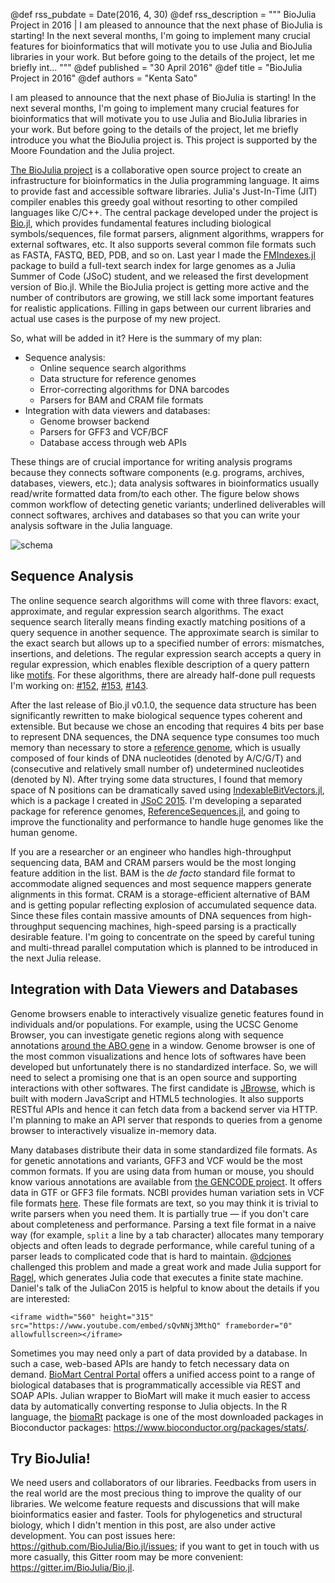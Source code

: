 @def rss_pubdate = Date(2016, 4, 30)
@def rss_description = """ BioJulia Project in 2016 | I am pleased to announce that the next phase of BioJulia is starting! In the next several months, I'm going to implement many crucial features for bioinformatics that will motivate you to use Julia and BioJulia libraries in your work. But before going to the details of the project, let me briefly int... """
@def published = "30 April 2016"
@def title = "BioJulia Project in 2016"
@def authors = "Kenta Sato"


I am pleased to announce that the next phase of BioJulia is starting! In the next several months, I'm going to implement many crucial features for bioinformatics that will motivate you to use Julia and BioJulia libraries in your work. But before going to the details of the project, let me briefly introduce you what the BioJulia project is. This project is supported by the Moore Foundation and the Julia project.

[The BioJulia project](https://github.com/BioJulia) is a collaborative open source project to create an infrastructure for bioinformatics in the Julia programming language. It aims to provide fast and accessible software libraries. Julia's Just-In-Time (JIT) compiler enables this greedy goal without resorting to other compiled languages like C/C++. The central package developed under the project is [Bio.jl](https://github.com/BioJulia/Bio.jl), which provides fundamental features including biological symbols/sequences, file format parsers, alignment algorithms, wrappers for external softwares, etc. It also supports several common file formats such as FASTA, FASTQ, BED, PDB, and so on. Last year I made the [FMIndexes.jl](https://github.com/BioJulia/FMIndexes.jl) package to build a full-text search index for large genomes as a Julia Summer of Code (JSoC) student, and we released the first development version of Bio.jl. While the BioJulia project is getting more active and the number of contributors are growing, we still lack some important features for realistic applications. Filling in gaps between our current libraries and actual use cases is the purpose of my new project.

So, what will be added in it? Here is the summary of my plan:

* Sequence analysis:
    * Online sequence search algorithms
    * Data structure for reference genomes
    * Error-correcting algorithms for DNA barcodes
    * Parsers for BAM and CRAM file formats
* Integration with data viewers and databases:
    * Genome browser backend
    * Parsers for GFF3 and VCF/BCF
    * Database access through web APIs

These things are of crucial importance for writing analysis programs because they connects software components (e.g. programs, archives, databases, viewers, etc.); data analysis softwares in bioinformatics usually read/write formatted data from/to each other. The figure below shows common workflow of detecting genetic variants; underlined deliverables will connect softwares, archives and databases so that you can write your analysis software in the Julia language.

![schema](/assets/blog/2016-04-30-biojulia/schema.png)


## Sequence Analysis

The online sequence search algorithms will come with three flavors: exact, approximate, and regular expression search algorithms. The exact sequence search literally means finding exactly matching positions of a query sequence in another sequence. The approximate search is similar to the exact search but allows up to a specified number of errors: mismatches, insertions, and deletions. The regular expression search accepts a query in regular expression, which enables flexible description of a query pattern like [motifs](https://en.wikipedia.org/wiki/Sequence_motif). For these algorithms, there are already half-done pull requests I'm working on: [#152](https://github.com/BioJulia/Bio.jl/pull/152), [#153](https://github.com/BioJulia/Bio.jl/pull/153), [#143](https://github.com/BioJulia/Bio.jl/pull/143).

After the last release of Bio.jl v0.1.0, the sequence data structure has been significantly rewritten to make biological sequence types coherent and extensible. But because we chose an encoding that requires 4 bits per base to represent DNA sequences, the DNA sequence type consumes too much memory than necessary to store a [reference genome](https://en.wikipedia.org/wiki/Reference_genome), which is usually composed of four kinds of DNA nucleotides (denoted by A/C/G/T) and (consecutive and relatively small number of) undetermined nucleotides (denoted by N). After trying some data structures, I found that memory space of N positions can be dramatically saved using [IndexableBitVectors.jl](https://github.com/BioJulia/IndexableBitVectors.jl), which is a package I created in [JSoC 2015](/blog/2015/10/biojulia-sequence-analysis/). I'm developing a separated package for reference genomes, [ReferenceSequences.jl](https://github.com/BioJulia/ReferenceSequences.jl), and going to improve the functionality and performance to handle huge genomes like the human genome.

If you are a researcher or an engineer who handles high-throughput sequencing data, BAM and CRAM parsers would be the most longing feature addition in the list. BAM is the *de facto* standard file format to accommodate aligned sequences and most sequence mappers generate alignments in this format. CRAM is a storage-efficient alternative of BAM and is getting popular reflecting explosion of accumulated sequence data. Since these files contain massive amounts of DNA sequences from high-throughput sequencing machines, high-speed parsing is a practically desirable feature. I'm going to concentrate on the speed by careful tuning and multi-thread parallel computation which is planned to be introduced in the next Julia release.


## Integration with Data Viewers and Databases

Genome browsers enable to interactively visualize genetic features found in
individuals and/or populations. For example, using the UCSC Genome Browser, you can investigate genetic regions along with sequence annotations [around the ABO gene](https://genome.ucsc.edu/cgi-bin/hgTracks?db=hg38&lastVirtModeType=default&lastVirtModeExtraState=&virtModeType=default&virtMode=0&nonVirtPosition=&position=chr9%3A133206569-133324246&hgsid=491214673_Ob3A4L4zTLibsCuyq7xgazU3Goqg) in a window. Genome browser is one of the most common visualizations and hence lots of softwares have been developed but unfortunately there is no standardized interface. So, we will need to select a promising one that is an open source and supporting interactions with other softwares. The first candidate is [JBrowse](https://jbrowse.org/), which is built with modern JavaScript and HTML5 technologies. It also supports RESTful APIs and hence it can fetch data from a backend server via HTTP. I'm planning to make an API server that responds to queries from a genome browser to interactively visualize in-memory data.

Many databases distribute their data in some standardized file formats. As for genetic annotations and variants, GFF3 and VCF would be the most common formats. If you are using data from human or mouse, you should know various annotations are available from [the GENCODE project](https://www.gencodegenes.org/). It offers data in GTF or GFF3 file formats. NCBI provides human variation sets in VCF file formats [here](https://www.ncbi.nlm.nih.gov/variation/docs/human_variation_vcf/). These file formats are text, so you may think it is trivial to write parsers when you need them. It is partially true — if you don't care about completeness and performance. Parsing a text file format in a naive way (for example, `split` a line by a tab character) allocates many temporary objects and often leads to degrade performance, while careful tuning of a parser leads to complicated code that is hard to maintain. [@dcjones](https://github.com/dcjones) challenged this problem and made a great work and made Julia support for [Ragel](https://www.colm.net/open-source/ragel/), which generates Julia code that executes a finite state machine. Daniel's talk of the JuliaCon 2015 is helpful to know about the details if you are interested:

~~~
<iframe width="560" height="315" src="https://www.youtube.com/embed/sQvNNj3MthQ" frameborder="0" allowfullscreen></iframe>
~~~

Sometimes you may need only a part of data provided by a database. In such a case, web-based APIs are handy to fetch necessary data on demand. [BioMart Central Portal](http://www.biomart.org/) offers a unified access point to a range of biological databases that is programmatically accessible via REST and SOAP APIs. Julian wrapper to BioMart will make it much easier to access data by automatically converting response to Julia objects. In the R language, the [biomaRt](https://bioconductor.org/packages/release/bioc/html/biomaRt.html) package is one of the most downloaded packages in Bioconductor packages: <https://www.bioconductor.org/packages/stats/>.


## Try BioJulia!

We need users and collaborators of our libraries. Feedbacks from users in the real world are the most precious thing to improve the quality of our libraries. We welcome feature requests and discussions that will make bioinformatics easier and faster. Tools for phylogenetics and structural biology, which I didn't mention in this post, are also under active development. You can post issues here: <https://github.com/BioJulia/Bio.jl/issues>; if you want to get in touch with us more casually, this Gitter room may be more convenient: <https://gitter.im/BioJulia/Bio.jl>.
